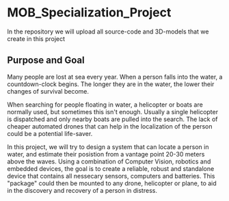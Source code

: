 # MOB_Specialization_Project
In the repository we will upload all source-code and 3D-models that we create in this project

## Purpose and Goal
Many people are lost at sea every year. When a person falls into the water, a countdown-clock begins.
The longer they are in the water, the lower their changes of survival become.

When searching for people floating in water, a helicopter or boats are normally used, but sometimes this isn't enough.
Usually a single helicopter is dispatched and only nearby boats are pulled into the search. The lack of cheaper automated drones that can
help in the localization of the person could be a potential life-saver.

In this project, we will try to design a system that can locate a person in water, and estimate their posistion from a vantage point 20-30 meters
above the waves. Using a combination of Computer Vision, robotics and embedded devices, the goal is to create a reliable, robust and standalone device
that contains all nessecary sensors, computers and batteries. This "package" could then be mounted to any drone, helicopter or plane, to aid in the discovery
and recovery of a person in distress.
